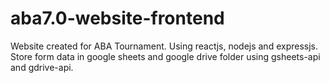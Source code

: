# aba7.0-website-frontend
Website created for ABA Tournament. Using reactjs, nodejs and expressjs. Store form data in google sheets and google drive folder using gsheets-api and gdrive-api.
